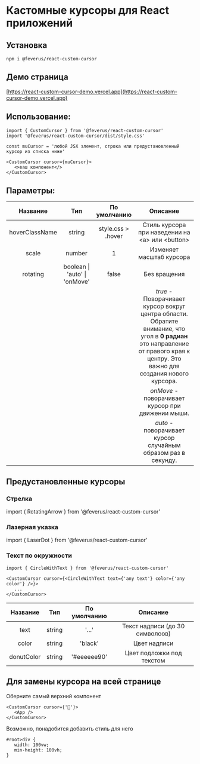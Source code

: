 # Кастомные курсоры для React приложений

## Установка
```
npm i @feverus/react-custom-cursor
```

## Демо страница
[https://react-custom-cursor-demo.vercel.app](https://react-custom-cursor-demo.vercel.app)


## Использование:

```
import { CustomCursor } from '@feverus/react-custom-cursor'
import '@feverus/react-custom-cursor/dist/style.css'

const muCursor = 'любой JSX элемент, строка или предустановленный курсор из списка ниже'

<CustomCursor cursor={muCursor}>
   <>ваш компонент</>
</CustomCursor>
```

## Параметры:

| Название | Тип | По умолчанию | Описание |
| :---: | :---: | :---: | :---: |
| hoverClassName | string | style.css > .hover | Стиль курсора при наведении на \<a\> или \<button\>
| scale | number | 1 | Изменяет масштаб курсора
| rotating | boolean \| 'auto' \| 'onMove' | false | Без вращения
|||| *true* - Поворачивает курсор вокруг центра области.  Обратите внимание, что угол в **0 радиан** это направление от правого края к центру. Это важно для создания нового курсора. 
|||| *onMove* - поворачивает курсор при движении мыши. 
|||| *auto* - поворачивает курсор случайным образом раз в секунду.

## Предустановленные курсоры

### Стрелка
import { RotatingArrow } from '@feverus/react-custom-cursor'

### Лазерная указка
import { LaserDot } from '@feverus/react-custom-cursor'

### Текст по окружности
```
import { CircleWithText } from '@feverus/react-custom-cursor'

<CustomCursor cursor={<CircleWithText text={'any text'} color={'any color'} />}>
   ...
</CustomCursor>
```

| Название | Тип | По умолчанию | Описание |
| :---: | :---: | :---: | :---: |
| text | string | '...' | Текст надписи (до 30 символоов)
| color | string | 'black' | Цвет надписи
| donutColor | string | '#eeeeee90' | Цвет подложки под текстом

## Для замены курсора на всей странице
Оберните самый верхний компонент
```
<CustomCursor cursor={'🦝'}>
   <App />
</CustomCursor>
```
Возможно, понадобится добавить стиль для него
```
#root>div {
   width: 100vw;
   min-height: 100vh;
}
```